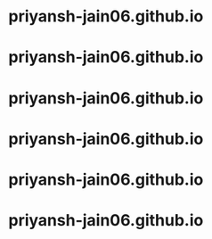 # priyansh-jain06.github.io
# priyansh-jain06.github.io
# priyansh-jain06.github.io
# priyansh-jain06.github.io
# priyansh-jain06.github.io
# priyansh-jain06.github.io
